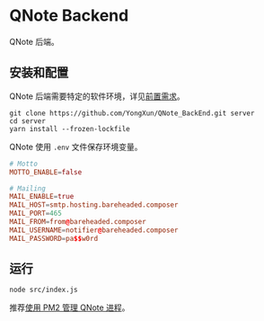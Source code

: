 # QNote Backend

QNote 后端。

## 安装和配置

QNote 后端需要特定的软件环境，详见[前置需求](docs/prerequisite.md)。

``` shell
git clone https://github.com/YongXun/QNote_BackEnd.git server
cd server
yarn install --frozen-lockfile
```

QNote 使用 `.env` 文件保存环境变量。

``` conf
# Motto
MOTTO_ENABLE=false

# Mailing
MAIL_ENABLE=true
MAIL_HOST=smtp.hosting.bareheaded.composer
MAIL_PORT=465
MAIL_FROM=from@bareheaded.composer
MAIL_USERNAME=notifier@bareheaded.composer
MAIL_PASSWORD=pa$$w0rd
```

## 运行

``` shell
node src/index.js
```

推荐[使用 PM2 管理 QNote 进程](docs/extra.md)。
